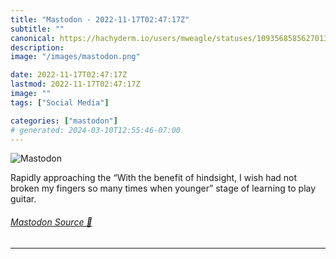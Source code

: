 ```yaml
---
title: "Mastodon - 2022-11-17T02:47:17Z"
subtitle: ""
canonical: https://hachyderm.io/users/mweagle/statuses/109356858562701335
description:
image: "/images/mastodon.png"

date: 2022-11-17T02:47:17Z
lastmod: 2022-11-17T02:47:17Z
image: ""
tags: ["Social Media"]

categories: ["mastodon"]
# generated: 2024-03-10T12:55:46-07:00
---
```

![Mastodon](/images/mastodon.png)

<p>Rapidly approaching the “With the benefit of hindsight, I wish had not broken my fingers so many times when younger” stage of learning to play guitar.</p>


###### [Mastodon Source 🐘](https://hachyderm.io/@mweagle/109356858562701335)

___
